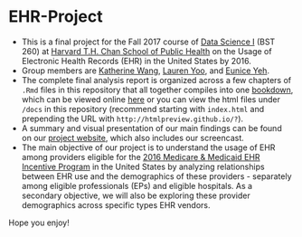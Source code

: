 # EHR-Project
- This is a final project for the Fall 2017 course of [Data Science I](http://datasciencelabs.github.io/) (BST 260) at [Harvard T.H. Chan School of Public Health](https://www.hsph.harvard.edu/) on the Usage of Electronic Health Records (EHR) in the United States by 2016.
- Group members are [Katherine Wang](https://github.com/katwang/), [Lauren Yoo](https://github.com/jmybhm), and [Eunice Yeh](https://github.com/euniceyeh/).
- The complete final analysis report is organized across a few chapters of `.Rmd` files in this repository that all together compiles into one [bookdown](https://bookdown.org/yihui/bookdown/), which can be viewed online [here](https://euniceyeh.github.io/EHR-Project/) or you can view the html files under `/docs` in this repository (recommend starting with `index.html` and prepending the URL with `http://htmlpreview.github.io/?`).
- A summary and visual presentation of our main findings can be found on our [project website](http://BST-260-Final-Project.github.io/), which also includes our screencast.
- The main objective of our project is to understand the usage of EHR among providers eligible for the [2016 Medicare & Medicaid EHR Incentive Program](https://www.cms.gov/Regulations-and-Guidance/Legislation/EHRIncentivePrograms/2016ProgramRequirements.html) in the United States by analyzing relationships between EHR use and the demographics of these providers - separately among eligible professionals (EPs) and eligible hospitals. As a secondary objective, we will also be exploring these provider demographics across specific types EHR vendors.

Hope you enjoy!
